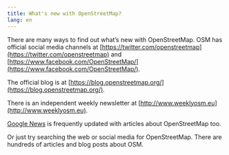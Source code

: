 ```yaml
---
title: What's new with OpenStreetMap?
lang: en
---
```


There are many ways to find out what’s new with OpenStreetMap. OSM has official social media channels at [https://twitter.com/openstreetmap](https://twitter.com/openstreetmap) and [https://www.facebook.com/OpenStreetMap/](https://www.facebook.com/OpenStreetMap/). 

The official blog is at [https://blog.openstreetmap.org/](https://blog.openstreetmap.org/).

There is an independent weekly newsletter at [http://www.weeklyosm.eu](http://www.weeklyosm.eu).

[Google News](https://news.google.com/news/search/section/q/openstreetmap/openstreetmap?hl=en&gl=US&ned=us) is frequently updated with articles about OpenStreetMap too.

Or just try searching the web or social media for OpenStreetMap. There are hundreds of articles and blog posts about OSM.
